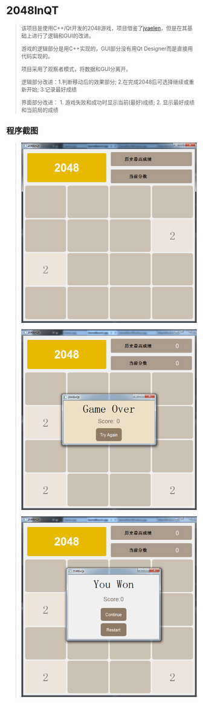 # 2048InQT
> 该项目是使用C++/Qt开发的2048游戏，项目借鉴了[jvaelen](https://github.com/jvaelen/2048)，但是在其基础上进行了逻辑和GUI的改进。
>
> 游戏的逻辑部分是用C++实现的，GUI部分没有用Qt Designer而是直接用代码实现的。
> 
> 项目采用了观察者模式，将数据和GUI分离开。
>
>逻辑部分改进：1.判断移动后的效果部分;  2.在完成2048后可选择继续或重新开始; 3.记录最好成绩
>
>界面部分改进： 1. 游戏失败和成功时显示当前(最好)成绩; 2. 显示最好成绩和当前局的成绩

## 程序截图
>![游戏开始界面](https://github.com/zhangbo-tj/2048InQT/raw/master/screenshot/gamestart.png)
>
>![游戏失败界面](https://github.com/zhangbo-tj/2048InQT/raw/master/screenshot/gameover.png)
>
>![游戏成功界面](https://github.com/zhangbo-tj/2048InQT/raw/master/screenshot/gamewon.png)
